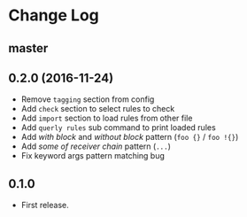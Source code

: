 # Change Log

## master

## 0.2.0 (2016-11-24)

* Remove `tagging` section from config
* Add `check` section to select rules to check
* Add `import` section to load rules from other file
* Add `querly rules` sub command to print loaded rules
* Add *with block* and *without block* pattern (`foo {}` / `foo !{}`)
* Add *some of receiver chain* pattern (`...`)
* Fix keyword args pattern matching bug

## 0.1.0

* First release.
